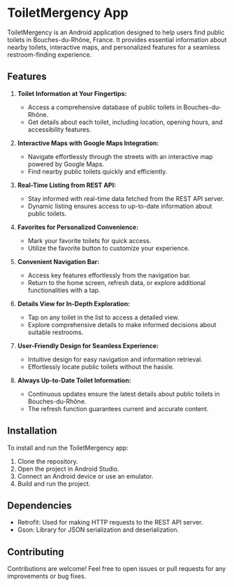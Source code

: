 # ToiletMergency App

ToiletMergency is an Android application designed to help users find public toilets in Bouches-du-Rhône, France. It provides essential information about nearby toilets, interactive maps, and personalized features for a seamless restroom-finding experience.

## Features

1. **Toilet Information at Your Fingertips:**
   - Access a comprehensive database of public toilets in Bouches-du-Rhône.
   - Get details about each toilet, including location, opening hours, and accessibility features.

2. **Interactive Maps with Google Maps Integration:**
   - Navigate effortlessly through the streets with an interactive map powered by Google Maps.
   - Find nearby public toilets quickly and efficiently.

3. **Real-Time Listing from REST API:**
   - Stay informed with real-time data fetched from the REST API server.
   - Dynamic listing ensures access to up-to-date information about public toilets.

4. **Favorites for Personalized Convenience:**
   - Mark your favorite toilets for quick access.
   - Utilize the favorite button to customize your experience.

5. **Convenient Navigation Bar:**
   - Access key features effortlessly from the navigation bar.
   - Return to the home screen, refresh data, or explore additional functionalities with a tap.

6. **Details View for In-Depth Exploration:**
   - Tap on any toilet in the list to access a detailed view.
   - Explore comprehensive details to make informed decisions about suitable restrooms.

7. **User-Friendly Design for Seamless Experience:**
   - Intuitive design for easy navigation and information retrieval.
   - Effortlessly locate public toilets without the hassle.

8. **Always Up-to-Date Toilet Information:**
   - Continuous updates ensure the latest details about public toilets in Bouches-du-Rhône.
   - The refresh function guarantees current and accurate content.

## Installation

To install and run the ToiletMergency app:

1. Clone the repository.
2. Open the project in Android Studio.
3. Connect an Android device or use an emulator.
4. Build and run the project.

## Dependencies

- Retrofit: Used for making HTTP requests to the REST API server.
- Gson: Library for JSON serialization and deserialization.

## Contributing

Contributions are welcome! Feel free to open issues or pull requests for any improvements or bug fixes.
